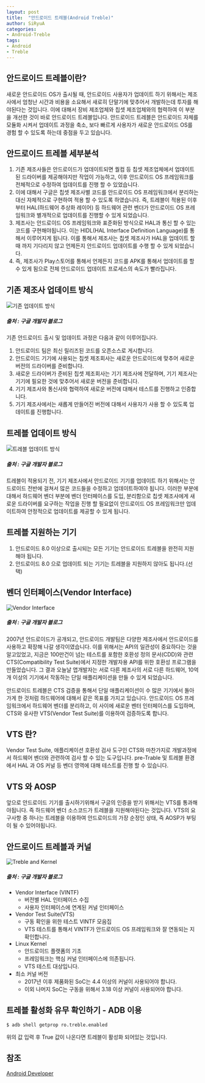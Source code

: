 ```yaml
---
layout: post
title:  "안드로이드 트레블(Android Treble)"
author: SiRyuA
categories:
- Android-Treble
tags:
- Android
- Treble
---
```



## 안드로이드 트레블이란?
새로운 안드로이드 OS가 출시될 때, 안드로이드 사용자가 업데이트 하기 위해서는 제조사에서 엄청난 시간과 비용을 소요해서 새로히 단말기에 맞추어서 개발하는데 투자를 해야된다는 것입니다. 이에 대해서 장비 제조업체와 칩셋 제조업체와의 협력하여 이 부분을 개선한 것이 바로 안드로이드 트레블입니다. 안드로이드 트레블은 안드로이드 자체를 모듈화 시켜서 업데이트 과정을 축소, 보다 빠르게 사용자가 새로운 안드로이드 OS를 경험 할 수 있도록 하는데 중점을 두고 있습니다.


## 안드로이드 트레블 세부분석
1. 기존 제조사들은 안드로이드가 업데이트되면 퀄컴 등 칩셋 제조업체에서 업데이트 된 드라이버를 제공해야지만 작업이 가능하고, 이후 안드로이드 OS 프레임워크를 전체적으로 수정하여 업데이트를 진행 할 수 있었습니다.
2. 이에 대해서 구글은 칩셋 제조사별 코드를 안드로이드 OS 프레임워크에서 분리하는 대신 자체적으로 구현하여 적용 할 수 있도록 하였습니다. 즉, 트레블이 적용된 이후부터 HAL(하드웨어 추상화 레이어) 등 하드웨어 관련 벤더가 안드로이드 OS 프레임워크와 별개적으로 업데이트를 진행할 수 있게 되었습니다.
3. 제조사는 안드로이드 OS 프레임워크와 표준화된 방식으로 HAL과 통신 할 수 있는 코드를 구현해야됩니다. 이는 HIDL(HAL Interface Definition Language)를 통해서 이루어지게 됩니다. 이를 통해서 제조사는 칩셋 제조사가 HAL을 업데이트 할 때 까지 기다리지 않고 언제든지 안드로이드 업데이트를 수행 할 수 있게 되었습니다.
4. 즉, 제조사가 Play스토어를 통해서 언제든지 코드를 APK를 통해서 업데이트를 할 수 있게 됨으로 전체 안드로이드 업데이트 프로세스의 속도가 빨라집니다.


## 기존 제조사 업데이트 방식
![기존 업데이트 방식](http://postfiles7.naver.net/MjAxODAyMjdfMjgx/MDAxNTE5NzAzOTYyMDA5.vpRjyD2CgpS_y9590OjuLGd2aJzBdswhZPYKtF3a7Qgg.6XmijxObb20ArNOevxVMi4X9n61B6RIOlV4BdZnssD8g.PNG.searphiel9/1.png?type=w966)
##### 출처 : 구글 개발자 블로그

기존 안드로이드 출시 및 업데이트 과정은 다음과 같이 이루어집니다.

1. 안드로이드 팀은 최신 릴리즈된 코드를 오픈소스로 게시합니다.
2. 안드로이드 기기에 사용되는 칩셋 제조회사는 새로운 안드로이드에 맞추어 새로운 버전의 드라이버를 준비합니다.
3. 새로운 드라이버가 준비된 칩셋 제조회사는 기기 제조사에 전달하며, 기기 제조사는 기기에 필요한 것에 맞추어서 새로운 버전을 준비합니다.
4. 기기 제조사와 통신사와 협력하여 새로운 버전에 대해서 테스트를 진행하고 인증합니다.
5. 기기 제조사에서는 새롭게 만들어진 버전에 대해서 사용자가 사용 할 수 있도록 업데이트를 진행합니다.


## 트레블 업데이트 방식
![트레블 업데이트 방식](http://postfiles1.naver.net/MjAxODAyMjdfMzAw/MDAxNTE5NzA2MTg5MzQ5._b_l0-zw5QhEGxWfQSq5s59_6bo9rdLdzeyWfzJg_5Qg.iF8YZq38P8M-ZqYvwR87Mwr9fbETaoo7ay6bKlI3aT4g.PNG.searphiel9/4.png?type=w966)
##### 출처 : 구글 개발자 블로그

트레블이 적용되기 전, 기기 제조사에서 안드로이드 기기를 업데이트 하기 위해서는 안드로이드 전반에 걸쳐서 많은 코드들을 수정하고 업데이트하여야 됩니다. 이러한 부분에 대해서 하드웨어 벤더 부분에 벤더 인터페이스를 도입, 분리함으로 칩셋 제조사에게 새로운 드라이버를 요구하는 작업을 진행 할 필요없이 안드로이드 OS 프레임워크만 업데이트하여 안정적으로 업데이트를 제공할 수 있게 됩니다.


## 트레블 지원하는 기기
1. 안드로이드 8.0 이상으로 출시되는 모든 기기는 안드로이드 트레블을 완전히 지원해야 됩니다.
2. 안드로이드 8.0 으로 업데이트 되는 기기는 트레블을 지원하지 않아도 됩니다.(선택)


## 벤더 인터페이스(Vendor Interface)
![Vendor Interface](http://postfiles4.naver.net/MjAxODAyMjdfMjk0/MDAxNTE5NzA1ODQwMTc1.DryUXDvdg603JSHuWmmmaEnaerR82lax1rAqzaP3h-Ig.FFqQOADUhMDcB_YbW0QN4n7ah04NLDE3v_egpR0xuTUg.PNG.searphiel9/2.png?type=w966)
##### 출처 : 구글 개발자 블로그

2007년 안드로이드가 공개되고, 안드로이드 개발팀은 다양한 제조사에서 안드로이드를 사용하고 확장해 나갈 생각이였습니다. 이를 위해서는 API의 일관성이 중요하다는 것을 알고있었고, 지금은 100만건이 넘는 테스트를 포함한 호환성 정의 문서(CDD)와 관련 CTS(Compatibility Test Suite)에서 지정한 개발자용 API를 위한 호환성 프로그램을 만들었습니다. 그 결과 오늘날 앱개발자는 서로 다른 제조사의 서로 다른 하드웨어, 10억개 이상의 기기에서 작동하는 단일 애플리케이션을 만들 수 있게 되었습니다.

안드로이드 트레블은 CTS 검증을 통해서 단일 애플리케이션이 수 많은 기기에서 돌아가게 한 것처럼 하드웨어에 대해서 같은 목표를 가지고 있습니다. 안드로이드 OS 프레임워크에서 하드웨어 벤더를 분리하고, 이 사이에 새로운 벤터 인터페이스를 도입하며, CTS와 유사한 VTS(Vendor Test Suite)를 이용하여 검증하도록 합니다.


## VTS 란?
Vendor Test Suite, 애플리케이션 호환성 검사 도구인 CTS와 마찬가지로 개발과정에서 하드웨어 벤더와 관련하여 검사 할 수 있는 도구입니다. pre-Trable 및 트레블 환경에서 HAL 과 OS 커널 등 벤더 영역에 대해 테스트를 진행 할 수 있습니다.


## VTS 와 AOSP
앞으로 안드로이드 기기를 출시하기위해서 구글의 인증을 받기 위해서는 VTS를 통과해야됩니다. 즉 하드웨어 벤더 소스코드가 트레블을 지원해야된다는 것입니다. VTS의 요구사항 중 하나는 트레블을 이용하여 안드로이드의 가장 순정인 상태, 즉 AOSP가 부팅이 될 수 있어야됩니다.


## 안드로이드 트레블과 커널
![Treble and Kernel](http://postfiles12.naver.net/MjAxODAyMjdfMjkz/MDAxNTE5NzE0NTA0MDk4.Uk__8dUbyZ8TMylm1NDApzb0OUdmchxRaxXqTFr1dW0g.kw9V4bRCE-LuWWUmILM2zUo68zsFwirUEkonbkKZMsYg.PNG.searphiel9/5.PNG?type=w966)
##### 출처 : 구글 개발자 블로그

* Vendor Interface (VINTF)
  * 버전별 HAL 인터페이스 수집
  * 사용자 인터페이스에 연계된 커널 인터페이스
* Vendor Test Suite(VTS)
  * 구동 확인을 위한 테스트 VINTF 모음집
  * VTS 테스트를 통해서 VINTF가 안드로이드 OS 프레임워크와 잘 연동되는 지 확인합니다.
* Linux Kernel
  * 안드로이드 플랫폼의 기초
  * 프레임워크는 핵심 커널 인터페이스에 의존됩니다.
  * VTS 테스트 대상입니다.
* 최소 커널 버전
  * 2017년 이후 제품화된 SoC는 4.4 이상의 커널이 사용되어야 합니다.
  * 이외 나머지 SoC는 구동을 위해서 3.18 이상 커널이 사용되어야 합니다.


## 트레블 활성화 유무 확인하기 - ADB 이용
~~~~
$ adb shell getprop ro.treble.enabled
~~~~
위의 값 입력 후 True 값이 나온다면 트레블이 활성화 되어있는 것입니다.



## 참조
[Android Developer](https://source.android.com/devices/architecture/treble)
